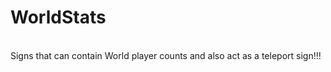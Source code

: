 <h1>WorldStats</h1><br>
Signs that can contain World player counts and also act as a teleport sign!!!
